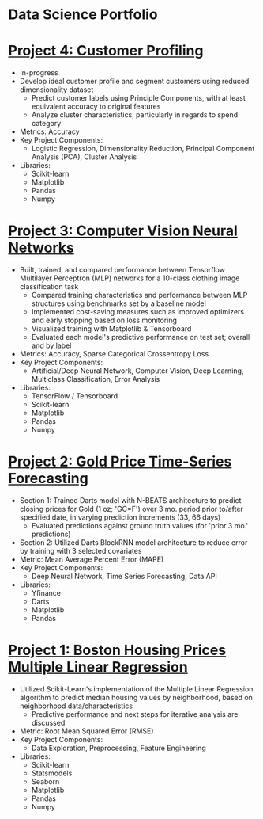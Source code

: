 # Data Science Portfolio

# [Project 4: Customer Profiling](https://github.com/DomS1080/Data-Science/blob/main/Projects/Customer/Customer.ipynb)
   - In-progress
   - Develop ideal customer profile and segment customers using reduced dimensionality dataset
     * Predict customer labels using Principle Components, with at least equivalent accuracy to original features
     * Analyze cluster characteristics, particularly in regards to spend category
   - Metrics: Accuracy
   - Key Project Components:
     * Logistic Regression, Dimensionality Reduction, Principal Component Analysis (PCA), Cluster Analysis
   - Libraries:
     * Scikit-learn
     * Matplotlib
     * Pandas
     * Numpy

# [Project 3: Computer Vision Neural Networks](https://github.com/DomS1080/Data-Science/blob/main/Projects/Deep%20Neural%20Network/Computer%20Vision/F-MNIST%20Tensorflow%20MLPs.ipynb)
   - Built, trained, and compared performance between Tensorflow Multilayer Perceptron (MLP) networks for a 10-class clothing image classification task
     * Compared training characteristics and performance between MLP structures using benchmarks set by a baseline model
     * Implemented cost-saving measures such as improved optimizers and early stopping based on loss monitoring
     * Visualized training with Matplotlib & Tensorboard
     * Evaluated each model's predictive performance on test set; overall and by label
   - Metrics: Accuracy, Sparse Categorical Crossentropy Loss
   - Key Project Components:
     * Artificial/Deep Neural Network, Computer Vision, Deep Learning, Multiclass Classification, Error Analysis
   - Libraries:
     * TensorFlow / Tensorboard
     * Scikit-learn
     * Matplotlib
     * Pandas
     * Numpy

# [Project 2: Gold Price Time-Series Forecasting](https://github.com/DomS1080/Data-Science/blob/main/Projects/Supervised%20Learning/Time%20Series%20Forecasting/Gold%20Darts%20N-BEATS%20BlockRNN.ipynb)
   - Section 1: Trained Darts model with N-BEATS architecture to predict closing prices for Gold (1 oz; 'GC=F') over 3 mo. period prior to/after specified date, in varying prediction increments (33, 66 days)
     * Evaluated predictions against ground truth values (for 'prior 3 mo.' predictions)
   - Section 2: Utilized Darts BlockRNN model architecture to reduce error by training with 3 selected covariates
   - Metric: Mean Average Percent Error (MAPE)
   - Key Project Components:
     * Deep Neural Network, Time Series Forecasting, Data API
   - Libraries:
     * Yfinance
     * Darts
     * Matplotlib
     * Pandas

# [Project 1: Boston Housing Prices Multiple Linear Regression](https://github.com/DomS1080/Data-Science/blob/main/Projects/Supervised%20Learning/Regression/Boston%20Multiple%20Linear%20Regression.ipynb)
   - Utilized Scikit-Learn's implementation of the Multiple Linear Regression algorithm to predict median housing values by neighborhood, based on neighborhood data/characteristics
     * Predictive performance and next steps for iterative analysis are discussed
   - Metric: Root Mean Squared Error (RMSE)
   - Key Project Components:
     * Data Exploration, Preprocessing, Feature Engineering
   - Libraries:
     * Scikit-learn
     * Statsmodels
     * Seaborn
     * Matplotlib
     * Pandas
     * Numpy
